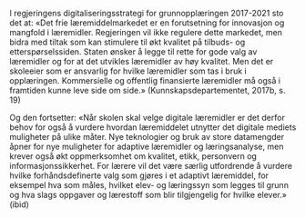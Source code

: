 
I regjeringens digitaliseringsstrategi for grunnopplæringen 2017-2021 sto det at:
«Det frie læremiddelmarkedet er en forutsetning for innovasjon og mangfold i læremidler. Regjeringen vil ikke regulere dette markedet, men bidra med tiltak som kan stimulere til økt kvalitet på tilbuds- og etterspørselssiden. Staten ønsker å legge til rette for gode valg av læremidler og for at det utvikles læremidler av høy kvalitet. Men det er skoleeier som er ansvarlig for hvilke læremidler som tas i bruk i opplæringen. Kommersielle og offentlig finansierte læremidler må også i framtiden kunne leve side om side.» (Kunnskapsdepartementet, 2017b, s. 19)

Og den fortsetter:
«Når skolen skal velge digitale læremidler er det derfor behov for også å vurdere hvordan læremiddelet utnytter det digitale mediets muligheter på ulike måter. Nye teknologier og bruk av store datamengder åpner for nye muligheter for adaptive læremidler og læringsanalyse, men krever også økt oppmerksomhet om kvalitet, etikk, personvern og informasjonssikkerhet. For lærere vil det være særlig utfordrende å vurdere hvilke forhåndsdefinerte valg som gjøres i et adaptivt læremiddel, for eksempel hva som måles, hvilket elev- og læringssyn som legges til grunn og hva slags oppgaver og lærestoff som blir tilgjengelig for hvilke elever.» (ibid)
